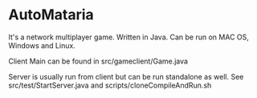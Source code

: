 # AutoMataria
It's a network multiplayer game. Written in Java. Can be run on MAC OS, Windows and Linux.

Client Main can be found in src/gameclient/Game.java

Server is usually run from client but can be run standalone as well. See src/test/StartServer.java and scripts/cloneCompileAndRun.sh

